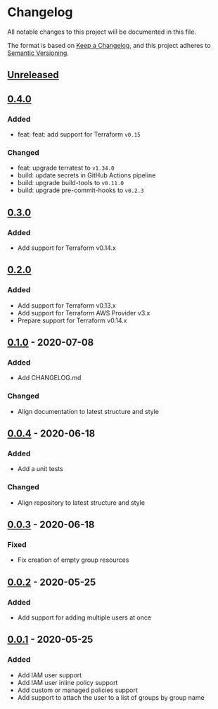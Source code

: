 # Changelog

All notable changes to this project will be documented in this file.

The format is based on [Keep a Changelog](https://keepachangelog.com/en/1.0.0/),
and this project adheres to [Semantic Versioning](https://semver.org/spec/v2.0.0.html).

## [Unreleased]

## [0.4.0]

### Added

- feat: feat: add support for Terraform `v0.15`

### Changed

- feat: upgrade terratest to `v1.34.0`
- build: update secrets in GitHub Actions pipeline
- build: upgrade build-tools to `v0.11.0`
- build: upgrade pre-commit-hooks to `v0.2.3`

## [0.3.0]

### Added

- Add support for Terraform v0.14.x

## [0.2.0]

### Added

- Add support for Terraform v0.13.x
- Add support for Terraform AWS Provider v3.x
- Prepare support for Terraform v0.14.x

## [0.1.0] - 2020-07-08

### Added

- Add CHANGELOG.md

### Changed

- Align documentation to latest structure and style

## [0.0.4] - 2020-06-18

### Added

- Add a unit tests

### Changed

- Align repository to latest structure and style

## [0.0.3] - 2020-06-18

### Fixed

- Fix creation of empty group resources

## [0.0.2] - 2020-05-25

### Added

- Add support for adding multiple users at once

## [0.0.1] - 2020-05-25

### Added

- Add IAM user support
- Add IAM user inline policy support
- Add custom or managed policies support
- Add support to attach the user to a list of groups by group name

<!-- markdown-link-check-disable -->

[unreleased]: https://github.com/mineiros-io/terraform-aws-iam-user/compare/v0.4.0...HEAD
[0.4.0]: https://github.com/mineiros-io/terraform-aws-iam-user/compare/v0.3.0...v0.4.0

<!-- markdown-link-check-disabled -->

[0.3.0]: https://github.com/mineiros-io/terraform-aws-iam-user/compare/v0.2.0...v0.3.0
[0.2.0]: https://github.com/mineiros-io/terraform-aws-iam-user/compare/v0.1.0...v0.2.0
[0.1.0]: https://github.com/mineiros-io/terraform-aws-iam-user/compare/v0.0.4...v0.1.0
[0.0.4]: https://github.com/mineiros-io/terraform-aws-iam-user/compare/v0.0.3...v0.0.4
[0.0.3]: https://github.com/mineiros-io/terraform-aws-iam-user/compare/v0.0.2...v0.0.3
[0.0.2]: https://github.com/mineiros-io/terraform-aws-iam-user/compare/v0.0.1...v0.0.2
[0.0.1]: https://github.com/mineiros-io/terraform-aws-iam-user/releases/tag/v0.0.1
